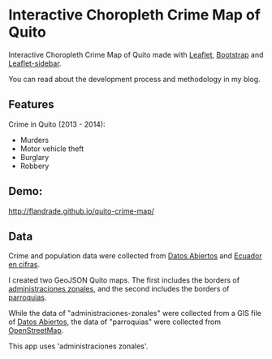 # Interactive Choropleth Crime Map of Quito

Interactive Choropleth Crime Map of Quito made with [Leaflet](http://leafletjs.com/), [Bootstrap](http://getbootstrap.com/) and [Leaflet-sidebar](https://github.com/Turbo87/leaflet-sidebar).

You can read about the development process and methodology in my blog.

## Features
Crime in Quito (2013 - 2014):
- Murders
- Motor vehicle theft
- Burglary
- Robbery

## Demo:

http://flandrade.github.io/quito-crime-map/

## Data

Crime and population data were collected from [Datos Abiertos](http://datosabiertos.quito.gob.ec/) and [Ecuador en cifras](http://www.ecuadorencifras.gob.ec/informacion-censal-cantonal/).

I created two GeoJSON Quito maps. The first includes the borders of [administraciones zonales](https://github.com/flandrade/quito-crime-map/blob/master/data/zonales_quito.geojson), and the second includes the borders of [parroquias](https://github.com/flandrade/quito-crime-map/blob/master/data/parroquias_quito.geojson).   

While the data of "administraciones-zonales" were collected from a GIS file of [Datos Abiertos](http://datosabiertos.quito.gob.ec/), the data of "parroquias" were collected from [OpenStreetMap](http://wiki.openstreetmap.org/wiki/WikiProject_Ecuador).

This app uses 'administraciones zonales'.
